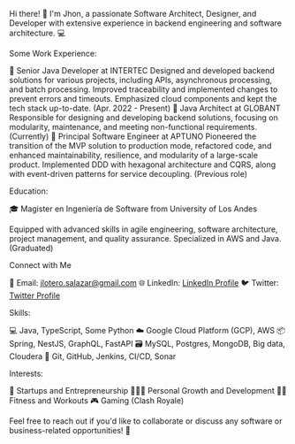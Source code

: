 Hi there! 👋 I'm Jhon, a passionate Software Architect, Designer, and Developer with extensive experience in backend engineering and software architecture. 💻

Some Work Experience:

🏢 Senior Java Developer at INTERTEC
Designed and developed backend solutions for various projects, including APIs, asynchronous processing, and batch processing. Improved traceability and implemented changes to prevent errors and timeouts. Emphasized cloud components and kept the tech stack up-to-date. (Apr. 2022 - Present)
🏢 Java Architect at GLOBANT
Responsible for designing and developing backend solutions, focusing on modularity, maintenance, and meeting non-functional requirements. (Currently)
🏢 Principal Software Engineer at APTUNO
Pioneered the transition of the MVP solution to production mode, refactored code, and enhanced maintainability, resilience, and modularity of a large-scale product. Implemented DDD with hexagonal architecture and CQRS, along with event-driven patterns for service decoupling. (Previous role)

Education:

  🎓 Magister en Ingeniería de Software from University of Los Andes

Equipped with advanced skills in agile engineering, software architecture, project management, and quality assurance. Specialized in AWS and Java. (Graduated)

Connect with Me

  📧 Email: jlotero.salazar@gmail.com
  🌐 LinkedIn: [LinkedIn Profile](https://www.linkedin.com/in/jhon-lotero/)
  🐦 Twitter: [Twitter Profile](https://twitter.com/jhon_lotero10)

Skills:

  💻 Java, TypeScript, Some Python
  ☁️ Google Cloud Platform (GCP), AWS
  📦 Spring, NestJS, GraphQL, FastAPI 
  🗃️ MySQL, Postgres, MongoDB, Big data, Cloudera
  🔧 Git, GitHub, Jenkins, CI/CD, Sonar

Interests:

  🚀 Startups and Entrepreneurship
  🧘🏻‍♂️ Personal Growth and Development
  🏋️‍♂️ Fitness and Workouts
  🎮 Gaming (Clash Royale)

Feel free to reach out if you'd like to collaborate or discuss any software or business-related opportunities! 🤝
